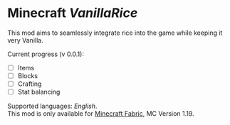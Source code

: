 
# Minecraft *VanillaRice*
This mod aims to seamlessly integrate rice  into the game while keeping it very Vanilla.

Current progress (v 0.0.1):
 - [ ] Items
 - [ ] Blocks
 - [ ] Crafting
 - [ ] Stat balancing

Supported languages: *English*.\
This mod is only available for [Minecraft Fabric](https://fabricmc.net/), MC Version 1.19.
